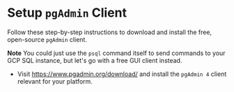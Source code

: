 # Setup `pgAdmin` Client
Follow these step-by-step instructions to download and install the free, open-source `pgAdmin` client.

**Note**
You could just use the `psql` command itself to send commands to your GCP SQL
instance, but let's go with a free GUI client instead.

- Visit https://www.pgadmin.org/download/ and install the `pgAdmin 4` client relevant for your platform.

